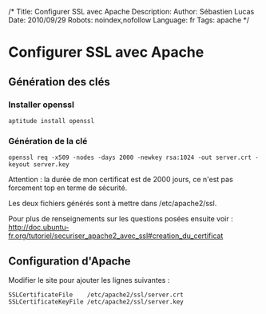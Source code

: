 /*
Title: Configurer SSL avec Apache
Description: 
Author: Sébastien Lucas
Date: 2010/09/29
Robots: noindex,nofollow
Language: fr
Tags: apache
*/
# Configurer SSL avec Apache

## Génération des clés

### Installer openssl

```
aptitude install openssl
```

### Génération de la clé

```
openssl req -x509 -nodes -days 2000 -newkey rsa:1024 -out server.crt -keyout server.key
```
Attention : la durée de mon certificat est de 2000 jours, ce n'est pas forcement top en terme de sécurité.

Les deux fichiers générés sont à mettre dans /etc/apache2/ssl.

Pour plus de renseignements sur les questions posées ensuite voir : http://doc.ubuntu-fr.org/tutoriel/securiser_apache2_avec_ssl#creation_du_certificat

## Configuration d'Apache

Modifier le site pour ajouter les lignes suivantes :

```
SSLCertificateFile    /etc/apache2/ssl/server.crt
SSLCertificateKeyFile /etc/apache2/ssl/server.key
```





